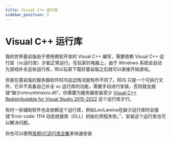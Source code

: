 ```yaml
---
title: Visual C++ 运行库
sidebar_position: 3
---
```


# Visual C++ 运行库

我的世界基岩版由于使用微软开发的 Visual C++ 编写，需要依赖 Visual C++ 运行库（vc运行库）才能正常运行。在玩家的电脑上，由于 Windows 系统会自动为游戏补全这些运行库，所以玩家下载好基岩版之后就可以直接开始游戏。

但是在基岩版的服务器软件BDS这边情况就有所不同了。BDS 只是一个可执行文件，它并不具备自己补全 vc 运行库的功能，需要手动进行安装，否则就会报错“缺少vmruntimexxx.dll”。你需要为服务器安装至少 [Visual C++ Redistributable for Visual Studio 2015-2022](https://aka.ms/vs/17/release/vc_redist.x64.exe) 这个运行库才行。

有时一些辅助软件也会依赖这个运行库，例如LeviLamina在缺少运行库时会报错“Error code: 1114 动态裢接库（DLL）初始化例程失败。”，安装这个运行库也可以解决问题。

你也可以使用[常用VC运行库合集](https://cloud.wujiyan.cc/f/D0DIW/MSVBCRT.AIO.2024.08.16.exe)来快速安装